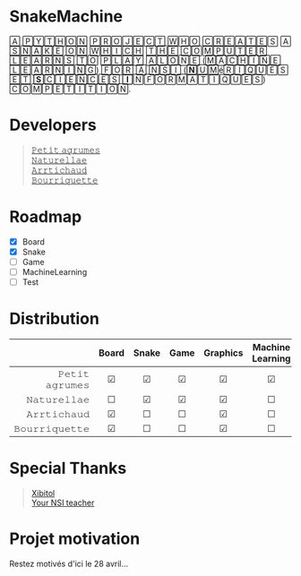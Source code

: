 # SnakeMachine
🄰 🄿🅈🅃🄷🄾🄽 🄿🅁🄾🄹🄴🄲🅃 🅆🄷🄾 🄲🅁🄴🄰🅃🄴🅂 🄰 🅂🄽🄰🄺🄴 🄾🄽 🅆🄷🄸🄲🄷 🅃🄷🄴 🄲🄾🄼🄿🅄🅃🄴🅁 🄻🄴🄰🅁🄽🅂 🅃🄾 🄿🄻🄰🅈 🄰🄻🄾🄽🄴 (🄼🄰🄲🄷🄸🄽🄴 🄻🄴🄰🅁🄽🄸🄽🄶) 🄵🄾🅁 🄰 🄽🅂🄸 (**🄽**🅄🄼é🅁🄸🅀🅄🄴🅂 🄴🅃 **🅂**🄲🄸🄴🄽🄲🄴🅂 **🄸**🄽🄵🄾🅁🄼🄰🅃🄸🅀🅄🄴🅂) 🄲🄾🄼🄿🄴🅃🄸🅃🄸🄾🄽. 
# Developers
> [𝙿𝚎𝚝𝚒𝚝 𝚊𝚐𝚛𝚞𝚖𝚎𝚜](https://github.com/petit-citrus)  
> [𝙽𝚊𝚝𝚞𝚛𝚎𝚕𝚕𝚊𝚎](https://github.com/naturellae)  
> [𝙰𝚛𝚛𝚝𝚒𝚌𝚑𝚊𝚞𝚍](https://github.com/Arrtichaud)  
> [𝙱𝚘𝚞𝚛𝚛𝚒𝚚𝚞𝚎𝚝𝚝𝚎](https://github.com/Bourriquette)  

# Roadmap
- [x] Board
- [x] Snake
- [ ] Game 
- [ ] MachineLearning
- [ ] Test  

# Distribution
|              	      |  Board         |   Snake 	   |  Game   |   Graphics	  | Machine Learning |
|--------------------:|:-------:       |:-----------:	   |:------: |:-------------:	  |:---------------:	|
| 𝙿𝚎𝚝𝚒𝚝 𝚊𝚐𝚛𝚞𝚖𝚎𝚜 	 | &#9745; 	 |   &#9745;   	     | &#9745; |  &#9745;    	    |      &#9745;    	|
| 𝙽𝚊𝚝𝚞𝚛𝚎𝚕𝚕𝚊𝚎   	| &#9744; 	|   &#9745;   	    | &#9745; |    &#9745;    	   |      &#9744;    	|
| 𝙰𝚛𝚛𝚝𝚒𝚌𝚑𝚊𝚞𝚍   	| &#9745; 	|    &#9744;  	    | &#9744; |    &#9745;    	   |      &#9744;    	|
| 𝙱𝚘𝚞𝚛𝚛𝚒𝚚𝚞𝚎𝚝𝚝𝚎  	  | &#9745; 	  |    &#9744;        | &#9744; |   &#9745;    	     |      &#9744;    	|
  
# Special Thanks
> [Xibitol](https://github.com/Xibitol)  
> [Your NSI teacher](https://github.com/jgoguet)

# Projet motivation

Restez motivés d'ici le 28 avril...
